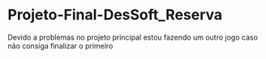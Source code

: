 # Projeto-Final-DesSoft_Reserva
Devido a problemas no projeto principal estou fazendo um outro jogo caso não consiga finalizar o primeiro
